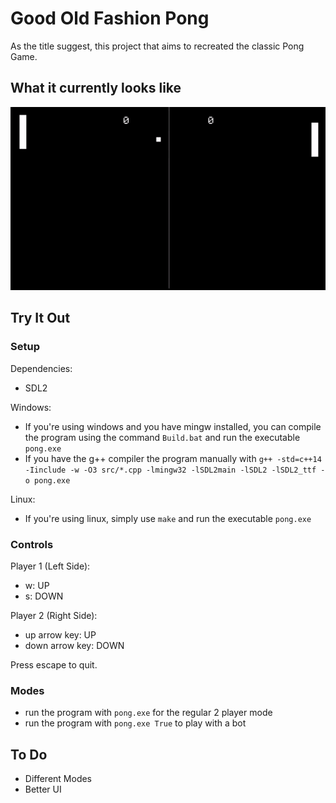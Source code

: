 # Good Old Fashion Pong
As the title suggest, this project that aims to recreated the classic Pong Game.

## What it currently looks like
![GIF](./gifs/demo_ai.gif)

## Try It Out

### Setup
Dependencies:
 - SDL2

Windows:
 - If you're using windows and you have mingw installed, you can compile the program using the command `Build.bat` and run the executable `pong.exe`
 - If you have the g++ compiler the program manually with `g++ -std=c++14 -Iinclude -w -O3 src/*.cpp -lmingw32 -lSDL2main -lSDL2 -lSDL2_ttf -o pong.exe`

Linux:
 - If you're using linux, simply use `make` and run the executable `pong.exe`

### Controls
Player 1 (Left Side):
 - w: UP
 - s: DOWN

Player 2 (Right Side):
 - up arrow key: UP
 - down arrow key: DOWN

Press escape to quit.

### Modes
 - run the program with `pong.exe` for the regular 2 player mode
 - run the program with `pong.exe True` to play with a bot

## To Do
- Different Modes
- Better UI
